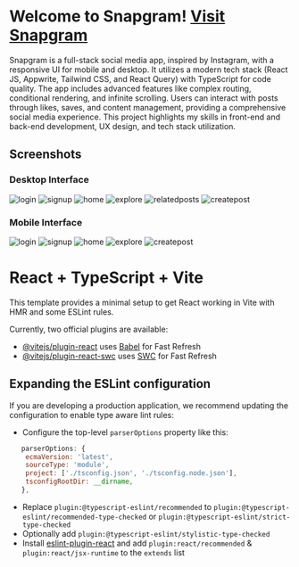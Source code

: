 # Welcome to Snapgram! [Visit Snapgram](https://snapgram-sigma.vercel.app/)
Snapgram is a full-stack social media app, inspired by Instagram, with a responsive
UI for mobile and desktop. It utilizes a modern tech stack (React JS, Appwrite,
Tailwind CSS, and React Query) with TypeScript for code quality. The app includes
advanced features like complex routing, conditional rendering, and infinite scrolling.
Users can interact with posts through likes, saves, and content management,
providing a comprehensive social media experience. This project highlights my skills
in front-end and back-end development, UX design, and tech stack utilization.

## Screenshots

### Desktop Interface
![login](Screenshots/Desktop%20view/1.login.png)
![signup](Screenshots/Desktop%20view/2.signup.png)
![home](Screenshots/Desktop%20view/3.home.png)
![explore](Screenshots/Desktop%20view/4.explore.png)
![relatedposts](Screenshots/Desktop%20view/5.related%20posts.png)
![createpost](Screenshots/Desktop%20view/6.create%20post.png)

### Mobile Interface
![login](Screenshots/Mobile%20view/1.login.jpg)
![signup](Screenshots/Mobile%20view/2.signup.jpg)
![home](Screenshots/Mobile%20view/3.home.jpg)
![explore](Screenshots/Mobile%20view/4.explore.jpg)
![createpost](Screenshots/Mobile%20view/5.create%20post.PNG)


# React + TypeScript + Vite

This template provides a minimal setup to get React working in Vite with HMR and some ESLint rules.

Currently, two official plugins are available:

- [@vitejs/plugin-react](https://github.com/vitejs/vite-plugin-react/blob/main/packages/plugin-react/README.md) uses [Babel](https://babeljs.io/) for Fast Refresh
- [@vitejs/plugin-react-swc](https://github.com/vitejs/vite-plugin-react-swc) uses [SWC](https://swc.rs/) for Fast Refresh

## Expanding the ESLint configuration

If you are developing a production application, we recommend updating the configuration to enable type aware lint rules:

- Configure the top-level `parserOptions` property like this:

```js
   parserOptions: {
    ecmaVersion: 'latest',
    sourceType: 'module',
    project: ['./tsconfig.json', './tsconfig.node.json'],
    tsconfigRootDir: __dirname,
   },
```

- Replace `plugin:@typescript-eslint/recommended` to `plugin:@typescript-eslint/recommended-type-checked` or `plugin:@typescript-eslint/strict-type-checked`
- Optionally add `plugin:@typescript-eslint/stylistic-type-checked`
- Install [eslint-plugin-react](https://github.com/jsx-eslint/eslint-plugin-react) and add `plugin:react/recommended` & `plugin:react/jsx-runtime` to the `extends` list
